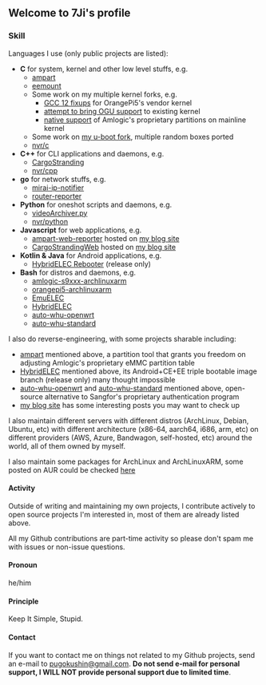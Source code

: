 ## Welcome to 7Ji's profile 

### Skill
Languages I use (only public projects are listed):
 - **C** for system, kernel and other low level stuffs, e.g.
   - [ampart]
   - [eemount]
   - Some work on my multiple kernel forks, e.g.
     - [GCC 12 fixups] for OrangePi5's vendor kernel
     - [attempt to bring OGU support] to existing kernel
     - [native support] of Amlogic's proprietary partitions on mainline kernel
   - Some work on [my u-boot fork], multiple random boxes ported
   - [nvr/c]
 - **C++** for CLI applications and daemons, e.g.
   - [CargoStranding]
   - [nvr/cpp]
 - **go** for network stuffs, e.g.
   - [mirai-ip-notifier]
   - [router-reporter]
 - **Python** for oneshot scripts and daemons, e.g.
   - [videoArchiver.py]
   - [nvr/python]
 - **Javascript** for web applications, e.g.
   - [ampart-web-reporter] hosted on [my blog site][ampart-web-reporter-page]
   - [CargoStrandingWeb] hosted on [my blog site][CargoStrandingWeb-page]
 - **Kotlin & Java** for Android applications, e.g.
   - [HybridELEC Rebooter] (release only)
 - **Bash** for distros and daemons, e.g.
   - [amlogic-s9xxx-archlinuxarm]
   - [orangepi5-archlinuxarm]
   - [EmuELEC]
   - [HybridELEC]
   - [auto-whu-openwrt]
   - [auto-whu-standard]

I also do reverse-engineering, with some projects sharable including:
  - [ampart] mentioned above, a partition tool that grants you freedom on adjusting Amlogic's proprietary eMMC partition table
  - [HybridELEC] mentioned above, its Android+CE+EE triple bootable image branch (release only) many thought impossible
  - [auto-whu-openwrt] and [auto-whu-standard] mentioned above, open-source alternative to Sangfor's proprietary authentication program
  - [my blog site] has some interesting posts you may want to check up

I also maintain different servers with different distros (ArchLinux, Debian, Ubuntu, etc) with different architecture (x86-64, aarch64, i686, arm, etc) on different providers (AWS, Azure, Bandwagon, self-hosted, etc) around the world, all of them owned by myself.

I also maintain some packages for ArchLinux and ArchLinuxARM, some posted on AUR could be checked [here][AUR]

#### Activity
Outside of writing and maintaining my own projects, I contribute actively to open source projects I'm interested in, most of them are already listed above.

All my Github contributions are part-time activity so please don't spam me with issues or non-issue questions.

#### Pronoun
he/him

#### Principle
Keep It Simple, Stupid. 

#### Contact
If you want to contact me on things not related to my Github projects, send an e-mail to pugokushin@gmail.com. **Do not send e-mail for personal support, I WILL NOT provide personal support due to limited time**.


[ampart]: https://github.com/7Ji/ampart
[eemount]: https://github.com/7Ji/eemount
[GCC 12 fixups]: https://github.com/7Ji/linux-orangepi/tree/orange-pi-5.10-rk3588-gcc-12
[attempt to bring OGU support]: https://github.com/7Ji/linux-amlogic-ce-ogu
[native support]: https://github.com/7Ji/linux/commit/049bddc86d7e2d1a7727bbc6d268be9cf5e779d2
[my u-boot fork]: https://github.com/7Ji/u-boot
[nvr/c]: https://github.com/7Ji/nvr/tree/master/c
[CargoStranding]: https://github.com/7Ji/CargoStranding
[nvr/cpp]: https://github.com/7Ji/nvr/tree/master/cpp
[mirai-ip-notifier]: https://github.com/7Ji/mirai-ip-notifier
[router-reporter]: https://github.com/7Ji/router_reporter
[videoArchiver.py]: https://github.com/7Ji/videoArchiver.py
[nvr/python]: https://github.com/7Ji/nvr/tree/master/python
[ampart-web-reporter]: https://github.com/7Ji/ampart-web-reporter
[CargoStrandingWeb]: https://github.com/7Ji/CargoStrandingWeb
[ampart-web-reporter-page]: https://7ji.github.io/ampart-web-reporter
[CargoStrandingWeb-page]: https://7ji.github.io/CargoStranding
[HybridELEC Rebooter]: https://github.com/7Ji/HybridELEC_Rebooter
[amlogic-s9xxx-archlinuxarm]: https://github.com/7Ji/amlogic-s9xxx-archlinuxarm
[orangepi5-archlinuxarm]: https://github.com/7Ji/orangepi5-archlinuxarm
[EmuELEC]: https://github.com/EmuELEC/EmuELEC
[HybridELEC]: https://github.com/7Ji/HybridELEC
[auto-whu-openwrt]: https://github.com/7Ji/auto-whu-openwrt
[auto-whu-standard]: https://github.com/7Ji/auto-whu-standard
[my blog site]: https://7ji.github.io/
[AUR]: https://aur.archlinux.org/packages?O=0&SeB=M&K=7Ji&outdated=&SB=p&SO=d&PP=50&submit=Go